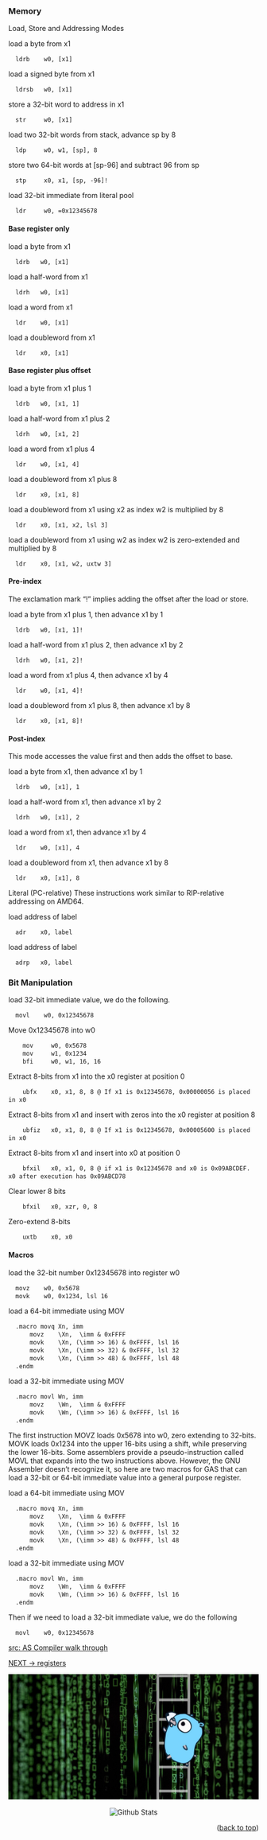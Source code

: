 
### Memory

Load, Store and Addressing Modes

load a byte from x1
```arm
  ldrb    w0, [x1]
```
load a signed byte from x1
```arm
  ldrsb   w0, [x1]
```
store a 32-bit word to address in x1
```arm
  str     w0, [x1]
```
load two 32-bit words from stack, advance sp by 8
```arm
  ldp     w0, w1, [sp], 8
```
store two 64-bit words at [sp-96] and subtract 96 from sp
```arm
  stp     x0, x1, [sp, -96]!
```
load 32-bit immediate from literal pool
```arm
  ldr     w0, =0x12345678
```
#### Base register only

load a byte from x1
```arm
  ldrb   w0, [x1]
```
load a half-word from x1
```arm
  ldrh   w0, [x1]
```
load a word from x1
```arm
  ldr    w0, [x1]
```
load a doubleword from x1
```arm
  ldr    x0, [x1]
```
#### Base register plus offset
load a byte from x1 plus 1
```arm
  ldrb   w0, [x1, 1]
```
load a half-word from x1 plus 2
```arm
  ldrh   w0, [x1, 2]
```
load a word from x1 plus 4
```arm
  ldr    w0, [x1, 4]
```
load a doubleword from x1 plus 8
```arm
  ldr    x0, [x1, 8]
```
load a doubleword from x1 using x2 as index
w2 is multiplied by 8
```arm
  ldr    x0, [x1, x2, lsl 3]
```
load a doubleword from x1 using w2 as index
w2 is zero-extended and multiplied by 8
```arm
  ldr    x0, [x1, w2, uxtw 3]
```
#### Pre-index
The exclamation mark “!” implies adding the offset after the load or store.

load a byte from x1 plus 1, then advance x1 by 1
```arm
  ldrb   w0, [x1, 1]!
```
load a half-word from x1 plus 2, then advance x1 by 2
```arm
  ldrh   w0, [x1, 2]!
```
load a word from x1 plus 4, then advance x1 by 4
```arm
  ldr    w0, [x1, 4]!
```
load a doubleword from x1 plus 8, then advance x1 by 8
```arm
  ldr    x0, [x1, 8]!
```
#### Post-index
This mode accesses the value first and then adds the offset to base.

load a byte from x1, then advance x1 by 1
```arm
  ldrb   w0, [x1], 1
```
load a half-word from x1, then advance x1 by 2
```arm
  ldrh   w0, [x1], 2
```
load a word from x1, then advance x1 by 4
```arm
  ldr    w0, [x1], 4
```
load a doubleword from x1, then advance x1 by 8
```arm
  ldr    x0, [x1], 8
```
Literal (PC-relative)
These instructions work similar to RIP-relative addressing on AMD64.

load address of label
```arm
  adr    x0, label
```
load address of label
```arm
  adrp   x0, label
```

### Bit Manipulation

load 32-bit immediate value, we do the following.
```arm
  movl    w0, 0x12345678
```
Move 0x12345678 into w0
```arm
    mov     w0, 0x5678
    mov     w1, 0x1234
    bfi     w0, w1, 16, 16
```
Extract 8-bits from x1 into the x0 register at position 0
```arm
    ubfx    x0, x1, 8, 8 @ If x1 is 0x12345678, 0x00000056 is placed in x0
```
Extract 8-bits from x1 and insert with zeros into the x0 register at position 8
```arm
    ubfiz   x0, x1, 8, 8 @ If x1 is 0x12345678, 0x00005600 is placed in x0
```
Extract 8-bits from x1 and insert into x0 at position 0
```arm
    bfxil   x0, x1, 0, 8 @ if x1 is 0x12345678 and x0 is 0x09ABCDEF. x0 after execution has 0x09ABCD78
```
Clear lower 8 bits
```arm
    bfxil   x0, xzr, 0, 8
```
Zero-extend 8-bits
```arm
    uxtb    x0, x0
```
#### Macros

load the 32-bit number 0x12345678 into register w0
```arm
  movz    w0, 0x5678
  movk    w0, 0x1234, lsl 16
```

load a 64-bit immediate using MOV
```arm
  .macro movq Xn, imm
      movz    \Xn,  \imm & 0xFFFF
      movk    \Xn, (\imm >> 16) & 0xFFFF, lsl 16
      movk    \Xn, (\imm >> 32) & 0xFFFF, lsl 32
      movk    \Xn, (\imm >> 48) & 0xFFFF, lsl 48
  .endm
```

load a 32-bit immediate using MOV
```arm
  .macro movl Wn, imm
      movz    \Wn,  \imm & 0xFFFF
      movk    \Wn, (\imm >> 16) & 0xFFFF, lsl 16
  .endm
```

The first instruction MOVZ loads 0x5678 into w0, zero extending to 32-bits. MOVK loads 0x1234 into the upper 16-bits using a shift, while preserving the lower 16-bits. Some assemblers provide a pseudo-instruction called MOVL that expands into the two instructions above. However, the GNU Assembler doesn’t recognize it, so here are two macros for GAS that can load a 32-bit or 64-bit immediate value into a general purpose register.

load a 64-bit immediate using MOV
```arm
  .macro movq Xn, imm
      movz    \Xn,  \imm & 0xFFFF
      movk    \Xn, (\imm >> 16) & 0xFFFF, lsl 16
      movk    \Xn, (\imm >> 32) & 0xFFFF, lsl 32
      movk    \Xn, (\imm >> 48) & 0xFFFF, lsl 48
  .endm
```

load a 32-bit immediate using MOV
```arm
  .macro movl Wn, imm
      movz    \Wn,  \imm & 0xFFFF
      movk    \Wn, (\imm >> 16) & 0xFFFF, lsl 16
  .endm
```
Then if we need to load a 32-bit immediate value, we do the following
```arm
  movl    w0, 0x12345678
```
[src: AS Compiler walk through](https://modexp.wordpress.com/2018/10/30/arm64-assembly/)

[NEXT -> registers](7_register.md)

<div align="center">
  <img src="../img/argo-mascot.jpg" alt="Logo">
</div>
<p align="center">
    <img src="https://raw.githubusercontent.com/bornmay/bornmay/Update/svg/Bottom.svg" alt="Github Stats" />
</p>
<p align="right">(<a href="#top">back to top</a>)</p>
